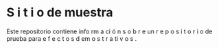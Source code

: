 # S i t i o de muestra
Este repositorio contiene info rm a ci ó n s o b r e
un r e p o s i t o r i o de prueba para
e f e c t o s d em o s t r a ti v o s .
